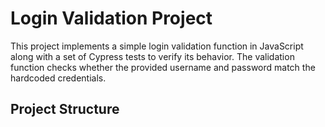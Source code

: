 # Login Validation Project

This project implements a simple login validation function in JavaScript along with a set of Cypress tests to verify its behavior. 
The validation function checks whether the provided username and password match the hardcoded credentials.

## Project Structure

